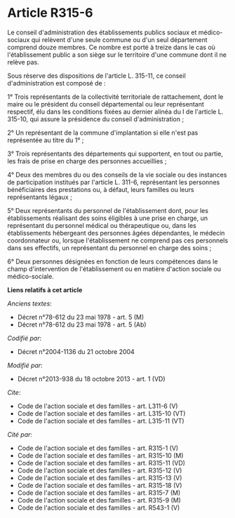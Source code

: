 # Article R315-6

Le conseil d'administration des établissements publics sociaux et médico-sociaux qui relèvent d'une seule commune ou d'un
seul département comprend douze membres. Ce nombre est porté à treize dans le cas où l'établissement public a son siège sur
le territoire d'une commune dont il ne relève pas. 

Sous réserve des dispositions de l'article L. 315-11, ce conseil d'administration est composé de : 

1° Trois représentants de la collectivité territoriale de rattachement, dont le maire ou le président du conseil
départemental ou leur représentant respectif, élu dans les conditions fixées au dernier alinéa du I de l'article L. 315-10,
qui assure la présidence du conseil d'administration ; 

2° Un représentant de la commune d'implantation si elle n'est pas représentée au titre du 1° ; 

3° Trois représentants des départements qui supportent, en tout ou partie, les frais de prise en charge des personnes
accueillies ; 

4° Deux des membres du ou des conseils de la vie sociale ou des instances de participation institués par l'article L. 311-6,
représentant les personnes bénéficiaires des prestations ou, à défaut, leurs familles ou leurs représentants légaux ; 

5° Deux représentants du personnel de l'établissement dont, pour les établissements réalisant des soins éligibles à une prise
en charge, un représentant du personnel médical ou thérapeutique ou, dans les établissements hébergeant des personnes âgées
dépendantes, le médecin coordonnateur ou, lorsque l'établissement ne comprend pas ces personnels dans ses effectifs, un
représentant du personnel en charge des soins ; 

6° Deux personnes désignées en fonction de leurs compétences dans le champ d'intervention de l'établissement ou en matière
d'action sociale ou médico-sociale.

**Liens relatifs à cet article**

_Anciens textes_:

  - Décret n°78-612 du 23 mai 1978 - art. 5 (M)
  - Décret n°78-612 du 23 mai 1978 - art. 5 (Ab)

_Codifié par_:

  - Décret n°2004-1136 du 21 octobre 2004

_Modifié par_:

  - Décret n°2013-938 du 18 octobre 2013 - art. 1 (VD)

_Cite_:

  - Code de l'action sociale et des familles - art. L311-6 (V)
  - Code de l'action sociale et des familles - art. L315-10 (VT)
  - Code de l'action sociale et des familles - art. L315-11 (VT)

_Cité par_:

  - Code de l'action sociale et des familles - art. R315-1 (V)
  - Code de l'action sociale et des familles - art. R315-10 (M)
  - Code de l'action sociale et des familles - art. R315-11 (VD)
  - Code de l'action sociale et des familles - art. R315-12 (V)
  - Code de l'action sociale et des familles - art. R315-13 (V)
  - Code de l'action sociale et des familles - art. R315-18 (V)
  - Code de l'action sociale et des familles - art. R315-7 (M)
  - Code de l'action sociale et des familles - art. R315-9 (M)
  - Code de l'action sociale et des familles - art. R543-1 (V)
